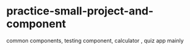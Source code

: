 # practice-small-project-and-component
common components, testing component, calculator , quiz app mainly
